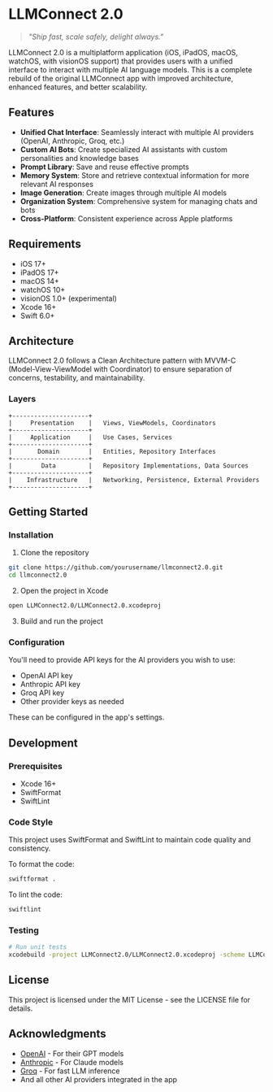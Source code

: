 # LLMConnect 2.0

> *"Ship fast, scale safely, delight always."*

LLMConnect 2.0 is a multiplatform application (iOS, iPadOS, macOS, watchOS, with visionOS support) that provides users with a unified interface to interact with multiple AI language models. This is a complete rebuild of the original LLMConnect app with improved architecture, enhanced features, and better scalability.

## Features

- **Unified Chat Interface**: Seamlessly interact with multiple AI providers (OpenAI, Anthropic, Groq, etc.)
- **Custom AI Bots**: Create specialized AI assistants with custom personalities and knowledge bases
- **Prompt Library**: Save and reuse effective prompts
- **Memory System**: Store and retrieve contextual information for more relevant AI responses
- **Image Generation**: Create images through multiple AI models
- **Organization System**: Comprehensive system for managing chats and bots
- **Cross-Platform**: Consistent experience across Apple platforms

## Requirements

- iOS 17+
- iPadOS 17+
- macOS 14+
- watchOS 10+
- visionOS 1.0+ (experimental)
- Xcode 16+
- Swift 6.0+

## Architecture

LLMConnect 2.0 follows a Clean Architecture pattern with MVVM-C (Model-View-ViewModel with Coordinator) to ensure separation of concerns, testability, and maintainability.

### Layers

```
+---------------------+
|     Presentation    |   Views, ViewModels, Coordinators
+---------------------+
|     Application     |   Use Cases, Services
+---------------------+
|       Domain        |   Entities, Repository Interfaces
+---------------------+
|        Data         |   Repository Implementations, Data Sources
+---------------------+
|    Infrastructure   |   Networking, Persistence, External Providers
+---------------------+
```

## Getting Started

### Installation

1. Clone the repository
```bash
git clone https://github.com/yourusername/llmconnect2.0.git
cd llmconnect2.0
```

2. Open the project in Xcode
```bash
open LLMConnect2.0/LLMConnect2.0.xcodeproj
```

3. Build and run the project

### Configuration

You'll need to provide API keys for the AI providers you wish to use:

- OpenAI API key
- Anthropic API key
- Groq API key
- Other provider keys as needed

These can be configured in the app's settings.

## Development

### Prerequisites

- Xcode 16+
- SwiftFormat
- SwiftLint

### Code Style

This project uses SwiftFormat and SwiftLint to maintain code quality and consistency.

To format the code:
```bash
swiftformat .
```

To lint the code:
```bash
swiftlint
```

### Testing

```bash
# Run unit tests
xcodebuild -project LLMConnect2.0/LLMConnect2.0.xcodeproj -scheme LLMConnect2.0 -configuration Debug test
```

## License

This project is licensed under the MIT License - see the LICENSE file for details.

## Acknowledgments

- [OpenAI](https://openai.com) - For their GPT models
- [Anthropic](https://anthropic.com) - For Claude models
- [Groq](https://groq.com) - For fast LLM inference
- And all other AI providers integrated in the app